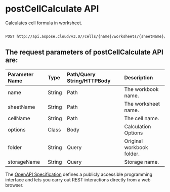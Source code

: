 # **postCellCalculate API**

Calculates cell formula in worksheet. 

```bash

POST http://api.aspose.cloud/v3.0//cells/{name}/worksheets/{sheetName}/cells/{cellName}/calculate

```

## The request parameters of **postCellCalculate** API are: 

| Parameter Name | Type | Path/Query String/HTTPBody | Description | 
| :- | :- | :- |:- | 
|name|String|Path|The workbook name.|
|sheetName|String|Path|The worksheet name.|
|cellName|String|Path|The cell name.|
|options|Class|Body|Calculation Options|
|folder|String|Query|Original workbook folder.|
|storageName|String|Query|Storage name.|


The [OpenAPI Specification](https://reference.aspose.cloud/cells/#/CellsController/PostCellCalculate) defines a publicly accessible programming interface and lets you carry out REST interactions directly from a web browser.
